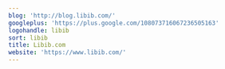```yaml
---
blog: 'http://blog.libib.com/'
googleplus: 'https://plus.google.com/108073716067236505163'
logohandle: libib
sort: libib
title: Libib.com
website: 'https://www.libib.com/'
---
```


